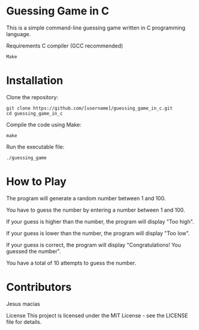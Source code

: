 # Guessing Game in C
This is a simple command-line guessing game written in C programming language.

Requirements
C compiler (GCC recommended)
```
Make
```
# Installation
Clone the repository:
```
git clone https://github.com/[username]/guessing_game_in_c.git
cd guessing_game_in_c
```
Compile the code using Make:
```
make
```
Run the executable file:
```
./guessing_game
```
# How to Play
The program will generate a random number between 1 and 100.

You have to guess the number by entering a number between 1 and 100.

If your guess is higher than the number, the program will display "Too high".

If your guess is lower than the number, the program will display "Too low".

If your guess is correct, the program will display "Congratulations! You guessed the number".

You have a total of 10 attempts to guess the number.

# Contributors
Jesus macias

License
This project is licensed under the MIT License - see the LICENSE file for details.

